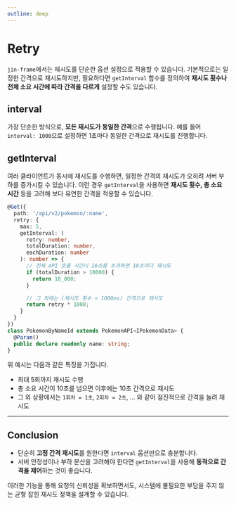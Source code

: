 ```yaml
---
outline: deep
---
```


# Retry

`jin-frame`에서는 재시도를 단순한 옵션 설정으로 적용할 수 있습니다. 기본적으로는 일정한 간격으로 재시도하지만, 필요하다면 `getInterval` 함수를 정의하여 **재시도 횟수나 전체 소요 시간에 따라 간격을 다르게** 설정할 수도 있습니다.

## interval

가장 단순한 방식으로, **모든 재시도가 동일한 간격**으로 수행됩니다. 예를 들어 `interval: 1000`으로 설정하면 1초마다 동일한 간격으로 재시도를 진행합니다.

## getInterval

여러 클라이언트가 동시에 재시도를 수행하면, 일정한 간격의 재시도가 오히려 서버 부하를 증가시킬 수 있습니다. 이런 경우 `getInterval`을 사용하면 **재시도 횟수, 총 소요 시간** 등을 고려해 보다 유연한 간격을 적용할 수 있습니다.

```ts
@Get({ 
  path: '/api/v2/pokemon/:name',
  retry: { 
    max: 5,
    getInterval: (
      retry: number,
      totalDuration: number,
      eachDuration: number
    ): number => {
      // 전체 API 호출 시간이 10초를 초과하면 10초마다 재시도
      if (totalDuration > 10000) {
        return 10_000;
      }

      // 그 외에는 (재시도 횟수 × 1000ms) 간격으로 재시도
      return retry * 1000;
    }
  }
})
class PokemonByNameId extends PokemonAPI<IPokemonData> {
  @Param()
  public declare readonly name: string;
}
```

위 예시는 다음과 같은 특징을 가집니다.

- 최대 5회까지 재시도 수행  
- 총 소요 시간이 10초를 넘으면 이후에는 10초 간격으로 재시도  
- 그 외 상황에서는 `1회차 = 1초`, `2회차 = 2초`, … 와 같이 점진적으로 간격을 늘려 재시도  

---

## Conclusion

- 단순히 **고정 간격 재시도**를 원한다면 `interval` 옵션만으로 충분합니다.  
- 서버 안정성이나 부하 분산을 고려해야 한다면 `getInterval`을 사용해 **동적으로 간격을 제어**하는 것이 좋습니다.  

이러한 기능을 통해 요청의 신뢰성을 확보하면서도, 시스템에 불필요한 부담을 주지 않는 균형 잡힌 재시도 정책을 설계할 수 있습니다.
